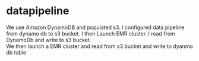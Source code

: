 # datapipeline

We use Amazon DynamoDB and populated s3. 
I configured data pipeline from dynamo db to s3 bucket. 
I then Launch EMR cluster. 
I read from DynamoDb and write to s3 bucket.  
We then launch a EMR cluster and read from s3 bucket and write to dyanmo db table
